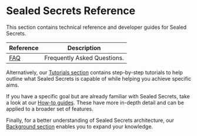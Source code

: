 # Sealed Secrets Reference

This section contains technical reference and developer guides for Sealed Secrets.

| Reference                                                         | Description                                                                                                                                     |
| ----------------------------------------------------------------- | ----------------------------------------------------------------------------------------------------------------------------------------------- |
| [FAQ](./faq.md)                                | Frequently Asked Questions.

Alternatively, our [Tutorials section](../tutorials/README.md) contains step-by-step tutorials to help outline what Sealed Secrets is capable of while helping you achieve specific aims.

If you have a specific goal but are already familiar with Sealed Secrets, take a look at our [How-to guides](../howto/README.md). These have more in-depth detail and can be applied to a broader set of features.

Finally, for a better understanding of Sealed Secrets architecture, our [Background section](../background/README.md) enables you to expand your knowledge.
